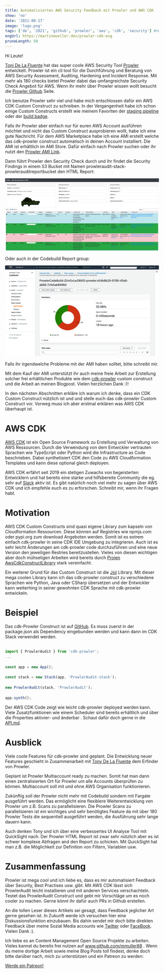```yaml
---
title: Automatisiertes AWS Security Feedback mit Prowler und AWS CDK
show: 'no'
date: '2021-08-17'
image: 'logo.png'
tags: ['de', '2021', 'github', 'prowler', 'aws', 'cdk', 'security'] #nofeed
engUrl: https://martinmueller.dev/prowler-cdk-eng
pruneLength: 50
---
```


Hi Leute!

[Toni De La Fluente](https://twitter.com/ToniBlyx) hat das super coole AWS Security Tool [Prowler](https://github.com/toniblyx/prowler) entwickelt. Prowler ist ein cli tool für die Durchführung und Beratung von AWS Security Assessment, Auditing, Hardening and Incident Response. Mit mehr als 180 checks bietet Prowler dabei das umfangreichste Security Check Angebot für AWS. Wenn ihr mehr über Prowler wissen wollt besucht die [Prowler Github](https://github.com/toniblyx/prowler) Seite.

Ich benutze Prowler sehr viel und habe mich entschlossen dafür ein AWS CDK Custom Construct zu schreiben. In der Vergangenheit habe ich schon einige Custom Constructs erstellt wie meinem Favoriten der [staging pipeline](https://github.com/mmuller88/aws-cdk-staging-pipeline) oder der [build badge](https://github.com/mmuller88/aws-cdk-build-badge).

Falls ihr Prowler aber einfach nur für euren AWS Account ausführen möchtet und nicht das Custom Construct ausprobieren wollt, habe ich eine gute Nachricht. Für dem AWS Marketplace habe ich eine AMI erstellt welche das cdk-prowler construct automatisch in deinen Account installiert. Die AMI ist erhältlich im AMI Store. Dafür einfach nach Prowler suchen oder ihr nutzt den [Prowler AMI Link](https://aws.amazon.com/marketplace/pp/prodview-jlwcdlc3weta6).

Dann führt Prowler den Security Check durch und ihr findet die Security Findings in einem S3 Bucket mit Namen prowleraudit-stack-prowlerauditreportbucket den HTML Report:

![html results](https://raw.githubusercontent.com/mmuller88/mmblog/master/content/prowler-cdk-eng/html-out.png)

Oder auch in der Codebuild Report group:

![Report group](https://raw.githubusercontent.com/mmuller88/mmblog/master/content/prowler-cdk-eng/report-group-out.png)

Falls ihr irgendwelche Probleme mit der AMI haben solltet, bitte schreibt mir.

Mit dem Kauf der AMI unterstützt ihr auch meine freie Arbeit zur Erstellung solcher frei erhältlichen Produkte wie dem [cdk-prowler](https://github.com/mmuller88/cdk-prowler)  custom construct und die Arbeit an meinen Blogpost. Vielen herzlichen Dank :)!

In den nächsten Abschnitten erkläre ich warum ich denke, dass ein CDK Custom Construct nützlich ist und und stelle euch das cdk-prowler Custom Construct vor. Vorweg muss ich aber erstmal erklären was AWS CDK überhaupt ist.

# AWS CDK
[AWS CDK](https://github.com/aws/aws-cdk) ist ein Open Source Framework zu Erstellung und Verwaltung von AWS Ressourcen. Durch die Verwendung von dem Entwickler vertrauten Sprachen wie TypeScript oder Python wird die Infrastructure as Code beschrieben. Dabei synthetisiert CDK den Code zu AWS Cloudformation Templates und kann diese optional gleich deployen.

AWS CDK erfährt seit 2019 ein stetigen Zuwachs von begeisterten Entwicklern und hat bereits eine starke und hilfsbereite Community die eg. sehr auf [Slack](https://cdk-dev.slack.com) aktiv ist. Es gibt natürlich noch viel mehr zu sagen über AWS CDK und ich empfehle euch es zu erforschen. Schreibt mir, wenn ihr Fragen habt.

# Motivation

AWS CDK Custom Constructs sind quasi eigene Library zum kapseln von Cloudformation Ressourcen. Diese können auf Registries wie npmjs.com oder pypi.org zum download Angeboten werden. Somit ist es extrem einfach cdk-prowler in seine CDK IDE Umgebung zu integrieren. Auch ist es sehr leicht Änderungen am cdk-prowler code durchzuführen und eine neue Version den jeweiligen Restries bereitzustellen. Vieles von diesen wichtigen aber doch mühseligen Arbeiten wird bereits durch [Projen AwsCdkConstructLibrary](https://github.com/projen/projen) stark vereinfacht.

Ein weiterer Grund für das Custom Construct ist die [Jsii](https://github.com/aws/jsii) Library. Mit dieser mega coolen Library kann ich das cdk-prowler construct zu verschiedene Sprachen wie Python, Java oder CSharp übersetzen und der Entwickler kann weiterhing in seiner gewohnten CDK Sprache mit cdk-prowler entwickeln.

# Beispiel

Das cdk-Prowler Construct ist auf [GitHub](https://github.com/mmuller88/cdk-prowler). Es muss zuerst in der package.json als Dependency eingebunden werden und kann dann im CDK Stack verwendet werden.

```ts

import { ProwlerAudit } from 'cdk-prowler';
...

const app = new App();

const stack = new Stack(app, 'ProwlerAudit-stack');

new ProwlerAudit(stack, 'ProwlerAudit');

app.synth();
```

Der AWS CDK Code zeigt wie leicht cdk-prowler deployed werden kann. Viele Zusatzfunktionen wie einem Scheduler sind bereits erhältlich und über die Properties aktivier- und änderbar . Schaut dafür doch gerne in die [API.md](https://github.com/mmuller88/cdk-prowler/blob/main/API.md).

# Ausblick

Viele coole Features für cdk-prowler sind geplant. Die Entwicklung neuer Features geschieht in Zusammenarbeit mit [Tony De La Fluente](https://twitter.com/ToniBlyx) dem Erfinder von Prowler.

Geplant ist Prowler Multiaccount ready zu machen. Somit hat man dann einen zentralisierten Ort für Prowler um alle Accounts überprüfen zu können. Multiaccount soll mit und ohne AWS Organisation funktionieren.

Zukünftig soll der Prowler nicht mehr mit Codebuild sondern mit Fargate ausgeführt werden. Das ermöglicht eine flexiblere Weiterentwicklung von Prowler um z.B. Scans zu parallelisieren. Die Prowler Scans zu parallelisieren ist ein wichtiges und sehr benötigtes Feature da mit über 180 Prowler Tests die sequentiell ausgeführt werden, die Ausführung sehr lange dauern kann.

Auch denken Tony und ich über eine verbessertes UI Analyse Tool mit QuickSight nach. Der Prowler HTML Report ist zwar sehr nützlich aber es ist schwer komplexe Abfragen and den Report zu schicken. Mit QuickSight hat man z.B. die Möglichkeit zur Definition von Filtern, Variablen usw.

# Zusammenfassung
Prowler ist mega cool und ich liebe es, dass es mir automatisiert Feedback über Security, Best Practises usw. gibt. Mit AWS CDK lässt sich ProwlerAudit leicht installieren und mit anderen Services verschachteln. Testet das ProwlerAudit Construct und gebt mir Vorschläge um es noch cooler zu machen. Gerne könnt ihr dafür auch PRs in Github erstellen.

An die tollen Leser dieses Artikels sei gesagt, dass Feedback jeglicher Art gerne gesehen ist. In Zukunft werde ich versuchen hier eine Diskussionsfunktion einzubauen. Bis dahin sendet mir doch bitte direkten Feedback über meine Sozial Media accounts wie [Twitter](https://twitter.com/MartinMueller_) oder [FaceBook](https://www.facebook.com/martin.muller.10485). Vielen Dank :).

Ich liebe es an Content Management Open Source Projekte zu arbeiten. Vieles kannst du bereits frei nutzen auf www.github.com/mmuller88 . Wenn du meine dortige Arbeit sowie meine Blog Posts toll findest, denke doch bitte darüber nach, mich zu unterstützen und ein Patreon zu werden:

<a href="https://www.patreon.com/bePatron?u=29010217" data-patreon-widget-type="become-patron-button">Werde ein Patreon!</a><script async src="https://c6.patreon.com/becomePatronButton.bundle.js"></script>